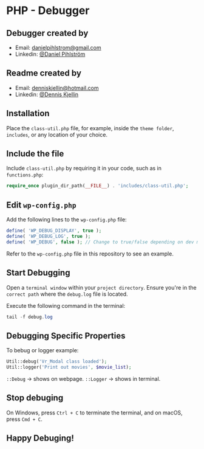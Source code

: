 # PHP - Debugger
## Debugger created by
- Email: danielpihlstrom@gmail.com
- Linkedin: [@Daniel Pihlström](https://www.linkedin.com/in/daniel-pihlstr%C3%B6m-55983641/)
## Readme created by
- Email: denniskjellin@hotmail.com
- Linkedin: [@Dennis Kjellin](https://www.linkedin.com/in/denniskjellin/)

## Installation
Place the `class-util.php` file, for example, inside the `theme folder`, `includes`, or any location of your choice.

## Include the file
Include `class-util.php` by requiring it in your code, such as in `functions.php`:

```php
require_once plugin_dir_path(__FILE__) . 'includes/class-util.php';
```

## Edit `wp-config.php`

Add the following lines to the `wp-config.php` file:
```php
define( 'WP_DEBUG_DISPLAY', true );
define( 'WP_DEBUG_LOG', true );
define( 'WP_DEBUG', false ); // Change to true/false depending on dev mode or production.
```

Refer to the `wp-config.php` file in this repository to see an example.

## Start Debugging
Open a `terminal window` within your `project directory`. Ensure you're in the `correct path` where the `debug.log` file is located.

Execute the following command in the terminal:
```php
tail -f debug.log
```

## Debugging Specific Properties
To bebug or logger example:
```php
Util::debug('Vr_Modal class loaded');
Util::logger('Print out movies', $movie_list); 
```
 `::Debug` -> shows on webpage.
 `::Logger` -> shows in terminal.

## Stop debuging
On Windows, press `Ctrl + C` to terminate the terminal, and on macOS, press `Cmd + C`.


## Happy Debuging!

